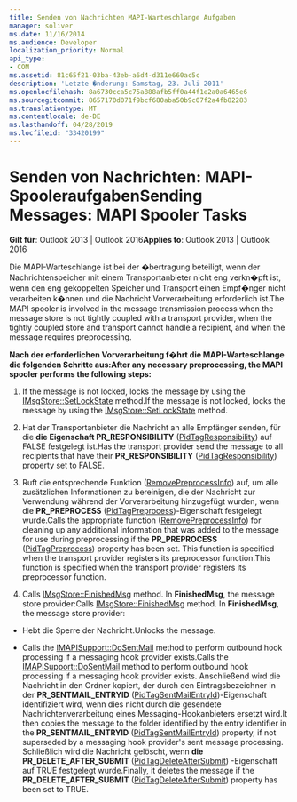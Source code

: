 ```yaml
---
title: Senden von Nachrichten MAPI-Warteschlange Aufgaben
manager: soliver
ms.date: 11/16/2014
ms.audience: Developer
localization_priority: Normal
api_type:
- COM
ms.assetid: 81c65f21-03ba-43eb-a6d4-d311e660ac5c
description: 'Letzte �nderung: Samstag, 23. Juli 2011'
ms.openlocfilehash: 8a6730cca5c75a888afb5ff0a44f1e2a0a6465e6
ms.sourcegitcommit: 8657170d071f9bcf680aba50b9c07f2a4fb82283
ms.translationtype: MT
ms.contentlocale: de-DE
ms.lasthandoff: 04/28/2019
ms.locfileid: "33420199"
---
```

# <a name="sending-messages-mapi-spooler-tasks"></a><span data-ttu-id="88b82-103">Senden von Nachrichten: MAPI-Spooleraufgaben</span><span class="sxs-lookup"><span data-stu-id="88b82-103">Sending Messages: MAPI Spooler Tasks</span></span>

  
  
<span data-ttu-id="88b82-104">**Gilt für**: Outlook 2013 | Outlook 2016</span><span class="sxs-lookup"><span data-stu-id="88b82-104">**Applies to**: Outlook 2013 | Outlook 2016</span></span> 
  
<span data-ttu-id="88b82-105">Die MAPI-Warteschlange ist bei der �bertragung beteiligt, wenn der Nachrichtenspeicher mit einem Transportanbieter nicht eng verkn�pft ist, wenn den eng gekoppelten Speicher und Transport einen Empf�nger nicht verarbeiten k�nnen und die Nachricht Vorverarbeitung erforderlich ist.</span><span class="sxs-lookup"><span data-stu-id="88b82-105">The MAPI spooler is involved in the message transmission process when the message store is not tightly coupled with a transport provider, when the tightly coupled store and transport cannot handle a recipient, and when the message requires preprocessing.</span></span>
  
 <span data-ttu-id="88b82-106">**Nach der erforderlichen Vorverarbeitung f�hrt die MAPI-Warteschlange die folgenden Schritte aus:**</span><span class="sxs-lookup"><span data-stu-id="88b82-106">**After any necessary preprocessing, the MAPI spooler performs the following steps:**</span></span>
  
1. <span data-ttu-id="88b82-107">If the message is not locked, locks the message by using the [IMsgStore::SetLockState](imsgstore-setlockstate.md) method.</span><span class="sxs-lookup"><span data-stu-id="88b82-107">If the message is not locked, locks the message by using the [IMsgStore::SetLockState](imsgstore-setlockstate.md) method.</span></span> 
    
2. <span data-ttu-id="88b82-108">Hat der Transportanbieter die Nachricht an alle Empfänger senden, für die **die Eigenschaft PR_RESPONSIBILITY** ([PidTagResponsibility](pidtagresponsibility-canonical-property.md)) auf FALSE festgelegt ist.</span><span class="sxs-lookup"><span data-stu-id="88b82-108">Has the transport provider send the message to all recipients that have their **PR_RESPONSIBILITY** ([PidTagResponsibility](pidtagresponsibility-canonical-property.md)) property set to FALSE.</span></span> 
    
3. <span data-ttu-id="88b82-109">Ruft die entsprechende Funktion ([RemovePreprocessInfo](removepreprocessinfo.md)) auf, um alle zusätzlichen Informationen zu bereinigen, die der Nachricht zur Verwendung während der Vorverarbeitung hinzugefügt wurden, wenn die **PR_PREPROCESS** ([PidTagPreprocess](pidtagpreprocess-canonical-property.md))-Eigenschaft festgelegt wurde.</span><span class="sxs-lookup"><span data-stu-id="88b82-109">Calls the appropriate function ([RemovePreprocessInfo](removepreprocessinfo.md)) for cleaning up any additional information that was added to the message for use during preprocessing if the **PR_PREPROCESS** ([PidTagPreprocess](pidtagpreprocess-canonical-property.md)) property has been set.</span></span> <span data-ttu-id="88b82-110">This function is specified when the transport provider registers its preprocessor function.</span><span class="sxs-lookup"><span data-stu-id="88b82-110">This function is specified when the transport provider registers its preprocessor function.</span></span> 
    
4. <span data-ttu-id="88b82-p102">Calls [IMsgStore::FinishedMsg](imsgstore-finishedmsg.md) method. In **FinishedMsg**, the message store provider:</span><span class="sxs-lookup"><span data-stu-id="88b82-p102">Calls [IMsgStore::FinishedMsg](imsgstore-finishedmsg.md) method. In **FinishedMsg**, the message store provider:</span></span>
    
  - <span data-ttu-id="88b82-113">Hebt die Sperre der Nachricht.</span><span class="sxs-lookup"><span data-stu-id="88b82-113">Unlocks the message.</span></span>
    
  - <span data-ttu-id="88b82-114">Calls the [IMAPISupport::DoSentMail](imapisupport-dosentmail.md) method to perform outbound hook processing if a messaging hook provider exists.</span><span class="sxs-lookup"><span data-stu-id="88b82-114">Calls the [IMAPISupport::DoSentMail](imapisupport-dosentmail.md) method to perform outbound hook processing if a messaging hook provider exists.</span></span> <span data-ttu-id="88b82-115">Anschließend wird die Nachricht in den Ordner kopiert, der durch den Eintragsbezeichner in der **PR_SENTMAIL_ENTRYID** ([PidTagSentMailEntryId](pidtagsentmailentryid-canonical-property.md))-Eigenschaft identifiziert wird, wenn dies nicht durch die gesendete Nachrichtenverarbeitung eines Messaging-Hookanbieters ersetzt wird.</span><span class="sxs-lookup"><span data-stu-id="88b82-115">It then copies the message to the folder identified by the entry identifier in the **PR_SENTMAIL_ENTRYID** ([PidTagSentMailEntryId](pidtagsentmailentryid-canonical-property.md)) property, if not superseded by a messaging hook provider's sent message processing.</span></span> <span data-ttu-id="88b82-116">Schließlich wird die Nachricht gelöscht, wenn **die PR_DELETE_AFTER_SUBMIT** ([PidTagDeleteAfterSubmit](pidtagdeleteaftersubmit-canonical-property.md)) -Eigenschaft auf TRUE festgelegt wurde.</span><span class="sxs-lookup"><span data-stu-id="88b82-116">Finally, it deletes the message if the **PR_DELETE_AFTER_SUBMIT** ([PidTagDeleteAfterSubmit](pidtagdeleteaftersubmit-canonical-property.md)) property has been set to TRUE.</span></span> 
    

